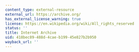 ```yaml
---
content_type: external-resource
external_url: https://archive.org/
has_external_license_warning: true
license: https://en.wikipedia.org/wiki/All_rights_reserved
status: ''
title: Internet Archive
uid: 418bec89-488d-4cae-b199-45e827b2b950
wayback_url: ''
---
```

